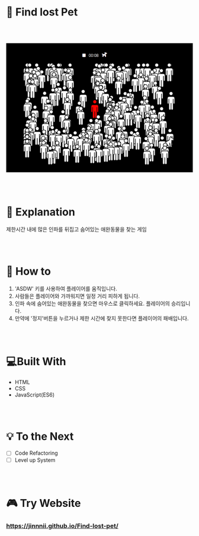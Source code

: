 # 🐶 Find lost Pet
<br/>
<br/>

<p align="center"><img src="img/play_view.png"></p>

<br/>
<br/>

# 📜 Explanation
제한시간 내에 많은 인파를 뒤집고 숨어있는 애완동물을 찾는 게임

<br/>
<br/>

# 🔎 How to
1. 'ASDW' 키를 사용하여 플레이어를 움직입니다. 
2. 사람들은 플레이어와 가까워지면 일정 거리 피하게 됩니다.
3. 인파 속에 숨어있는 애완동물을 찾으면 마우스로 클릭하세요. 플레이어의 승리입니다.
4. 만약에 '정지'버튼을 누르거나 제한 시간에 찾지 못한다면 플레이어의 패배입니다.

<br/>
<br/>

# 💻Built With
- HTML
- CSS
- JavaScript(ES6)

<br/>
<br/>

# 💡 To the Next
- [ ] Code Refactoring
- [ ] Level up System

<br/>
<br/>

# 🎮 Try Website
###  https://jinnnii.github.io/Find-lost-pet/
